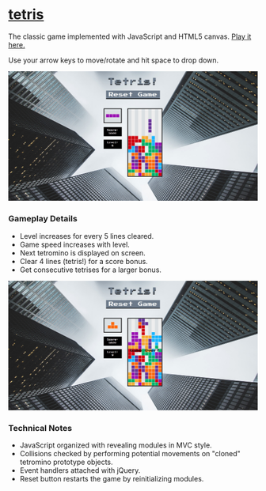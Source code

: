 # [tetris](https://blackwright.github.io/tetris/index.html)

The classic game implemented with JavaScript and HTML5 canvas. [Play it here.](https://blackwright.github.io/tetris/index.html)

Use your arrow keys to move/rotate and hit space to drop down.

![Screenshot](https://github.com/blackwright/tetris/blob/master/screenshots/tetris1.jpg?raw=true)

### Gameplay Details

- Level increases for every 5 lines cleared.
- Game speed increases with level.
- Next tetromino is displayed on screen.
- Clear 4 lines (tetris!) for a score bonus.
- Get consecutive tetrises for a larger bonus.

![Screenshot](https://github.com/blackwright/tetris/blob/master/screenshots/tetris2.jpg?raw=true)

### Technical Notes

- JavaScript organized with revealing modules in MVC style.
- Collisions checked by performing potential movements on "cloned" tetromino prototype objects.
- Event handlers attached with jQuery.
- Reset button restarts the game by reinitializing modules.
